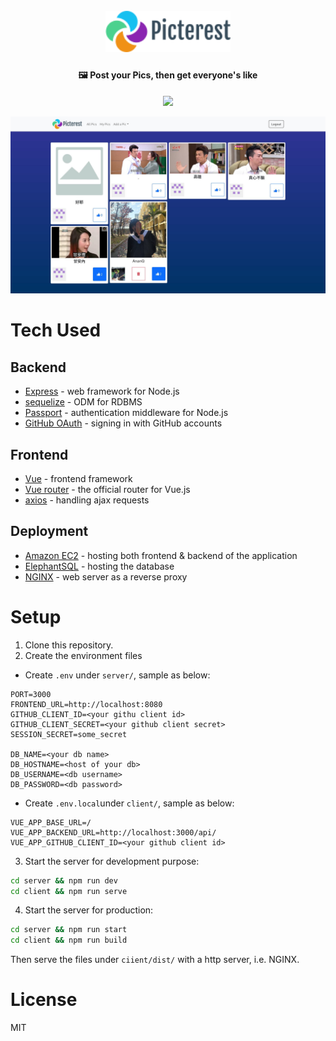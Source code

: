 <h1 align="center">
  <br>
  <a href="https://picterest.app.jnyiunn.com/"><img src="https://github.com/yasamnoya/picterest/blob/main/client/src/assets/picterest_logo.png?raw=true" alt="Book exchange" width="200"></a>
</h1>

<h4 align="center">🖼 Post your Pics, then get everyone's like</h4>

<p align="center">
  <a href="https://picterest.app.jnyiunn.com/"><img src="https://img.shields.io/badge/Deployed%20On-AWS-yellow"></a>
</p>


![screenshot](https://github.com/yasamnoya/picterest/blob/main/screenshot.jpg?raw=true)

# Tech Used

## Backend

- [Express](https://expressjs.com/) - web framework for Node.js
- [sequelize](https://sequelize.org/) - ODM for RDBMS
- [Passport](https://www.passportjs.org/) - authentication middleware for Node.js
- [GitHub OAuth](https://developer.github.com/v3/oauth/) - signing in with GitHub accounts

## Frontend

- [Vue](https://vuejs.org/) -  frontend framework
- [Vue router](https://router.vuejs.org/) - the official router for Vue.js
- [axios](https://www.axios.com/) - handling ajax requests

## Deployment

- [Amazon EC2](https://aws.amazon.com/ec2/) - hosting both frontend & backend of the application
- [ElephantSQL](https://www.elephantsql.com/) - hosting the database
- [NGINX](https://www.nginx.com/) - web server as a reverse proxy

# Setup

1. Clone this repository.
2. Create the environment files
  - Create `.env` under `server/`, sample as below:
  ```env
  PORT=3000
  FRONTEND_URL=http://localhost:8080
  GITHUB_CLIENT_ID=<your githu client id>
  GITHUB_CLIENT_SECRET=<your github client secret>
  SESSION_SECRET=some_secret

  DB_NAME=<your db name>
  DB_HOSTNAME=<host of your db>
  DB_USERNAME=<db username>
  DB_PASSWORD=<db password>
  ```
  - Create `.env.local`under `client/`, sample as below:
  ```env
  VUE_APP_BASE_URL=/
  VUE_APP_BACKEND_URL=http://localhost:3000/api/
  VUE_APP_GITHUB_CLIENT_ID=<your github client id>
  ```
3. Start the server for development purpose:
```sh
cd server && npm run dev
cd client && npm run serve
```
4. Start the server for production:
```sh
cd server && npm run start
cd client && npm run build
```
Then serve the files under `ciient/dist/` with a http server, i.e. NGINX.

# License

MIT

